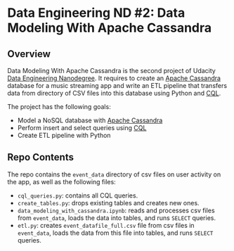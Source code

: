 # Data Engineering ND #2: Data Modeling With Apache Cassandra
## Overview
Data Modeling With Apache Cassandra is the second project of Udacity [Data Engineering Nanodegree](https://d20vrrgs8k4bvw.cloudfront.net/documents/en-US/Data+Engineering+Nanodegree+Program+Syllabus.pdf). It requires to create an [Apache Cassandra](https://cassandra.apache.org/_/index.html) database for a music streaming app and write an ETL pipeline that transfers data from directory of CSV files into this database using Python and [CQL](https://cassandra.apache.org/doc/latest/cassandra/cql/index.html).

The project has the following goals:
 * Model a NoSQL database with [Apache Cassandra](https://cassandra.apache.org/_/index.html)
 * Perform insert and select queries using [CQL](https://cassandra.apache.org/doc/latest/cassandra/cql/index.html)
 * Create ETL pipeline with Python
## Repo Contents
The repo contains the ```event_data``` directory of csv files on user activity on the app, as well as the following files:
 * ```cql_queries.py```: contains all CQL queries.
 * ```create_tables.py```: drops existing tables and creates new ones.
 * ```data_modeling_with_cassandra.ipynb```: reads and processes csv files from ```event_data```, loads the data into tables, and runs ```SELECT``` queries.
 * ```etl.py```:  creates ```event_datafile_full.csv``` file from csv files in ```event_data```, loads the data from this file into tables, and runs ```SELECT``` queries.
